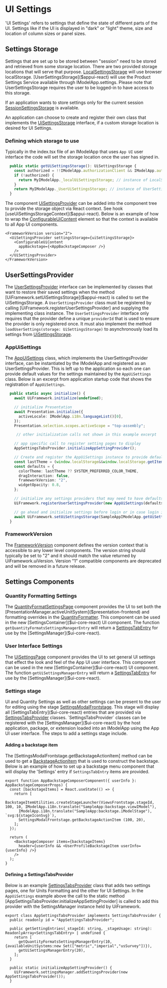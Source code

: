 # UI Settings

'UI Settings' refers to settings that define the state of different parts of the UI. Settings like if the UI is displayed in "dark" or "light" theme, size and location of column sizes or panel sizes.

## Settings Storage

Settings that are set up to be stored between "session" need to be stored and retrieved from some storage location. There are two provided storage locations that will serve that purpose. [LocalSettingsStorage]($ui-core-react) will use browser localStorage. [UserSettingsStorage]($appui-react) will use the Product Settings Service available through IModelApp.settings. Please note that UserSettingsStorage requires the user to be logged-in to have access to this storage.

If an application wants to store settings only for the current session [SessionSettingsStorage]($ui-core-react) is available.

An application can choose to create and register their own class that implements the [UiSettingsStorage](ui-core) interface, if a custom storage location is desired for UI Settings.

### Defining which storage to use

Typically in the index.tsx file of an IModelApp that uses `App UI` user interface the code will set the storage location once the user has signed in.

```ts
  public static getUiSettingsStorage(): UiSettingsStorage {
    const authorized = !!IModelApp.authorizationClient && IModelApp.authorizationClient.isAuthorized;
    if (!authorized) {
      return MyIModelApp._localUiSettingsStorage; // instance of LocalSettingsStorage
    }
    return MyIModelApp._UserUiSettingsStorage; // instance of UserSettingsStorage
  }
```

The component [UiSettingsProvider]($appui-react) can be added into the component tree to provide the storage object via React context. See hook [useUiSettingsStorageContext]($appui-react). Below is an example of how to wrap the [ConfigurableUiContent]($appui-react) element so that the context is available to all App UI components.

```tsx
<FrameworkVersion version="2">
  <UiSettingsProvider settingsStorage={uiSettingsStorage}>
    <ConfigurableUiContent
      appBackstage={<AppBackstageComposer />}
    />
  </UiSettingsProvider>
</FrameworkVersion>
```

## UserSettingsProvider

The [UserSettingsProvider]($appui-react) interface can be implemented by classes that want to restore their saved settings when the method [UiFramework.setUiSettingsStorage]($appui-react) is called to set the UiSettingsStorage. A `UserSettingsProvider` class must be registered by calling [UiFramework.registerUserSettingsProvider] and supplying the implementing class instance. The `UserSettingsProvider` interface only requires that the provider define a unique `providerId` that is used to ensure the provider is only registered once. It must also implement the method `loadUserSettings(storage: UiSettingsStorage)` to asynchronously load its settings from [UiSettingsStorage](ui-core).

### AppUiSettings

The [AppUiSettings]($appui-react) class, which implements the UserSettingsProvider interface, can be instantiated by the IModelApp and registered as an UserSettingsProvider. This is left up to the application so each one can provide default values for the settings maintained by the `AppUiSettings` class. Below is an excerpt from application startup code that shows the registration of `AppUiSettings`.

```ts
  public static async initialize() {
    await UiFramework.initialize(undefined);

    // initialize Presentation
    await Presentation.initialize({
      activeLocale: IModelApp.i18n.languageList()[0],
    });
    Presentation.selection.scopes.activeScope = "top-assembly";

     // other initialization calls not shown in this example excerpt

    // app specific call to register setting pages to display
    AppSettingsTabsProvider.initializeAppSettingProvider();

    // Create and register the AppUiSettings instance to provide default for ui settings in Redux store
    const lastTheme = (window.localStorage&&window.localStorage.getItem("uifw:defaultTheme"))??SYSTEM_PREFERRED_COLOR_THEME;
    const defaults = {
      colorTheme: lastTheme ?? SYSTEM_PREFERRED_COLOR_THEME,
      dragInteraction: false,
      frameworkVersion: "2",
      widgetOpacity: 0.8,
    };

    // initialize any settings providers that may need to have defaults set by iModelApp
    UiFramework.registerUserSettingsProvider(new AppUiSettings(defaults));

    // go ahead and initialize settings before login or in case login is by-passed
    await UiFramework.setUiSettingsStorage(SampleAppIModelApp.getUiSettingsStorage());
  }
```

### FrameworkVersion

The [FrameworkVersion]($appui-react) component defines the version context that is accessible to any lower level components. The version string should typically be set to "2" and it should match the value returned by UiFramework.uiVersion. Version "1" compatible components are deprecated and will be removed in a future release.

## Settings Components

### Quantity Formatting Settings

  The [QuantityFormatSettingsPage]($appui-react) component provides the UI to set both the [PresentationManager.activeUnitSystem]($presentation-frontend) and formatting overrides in the [QuantityFormatter]($frontend). This component can be used in the new [SettingsContainer]($ui-core-react) UI component. The function `getQuantityFormatsSettingsManagerEntry` will return a [SettingsTabEntry]($ui-core-react) for use by the [SettingsManager]($ui-core-react).

### User Interface Settings

  The [UiSettingsPage]($appui-react) component provides the UI to set general UI settings that effect the look and feel of the App UI user interface. This component can be used in the new [SettingsContainer]($ui-core-react) UI component. The function `getUiSettingsManagerEntry` will return a [SettingsTabEntry]($ui-core-react) for use by the [SettingsManager]($ui-core-react).

### Settings stage

UI and Quantity Settings as well as other settings can be present to the user for editing using the stage [SettingsModalFrontstage]($appui-react). This stage will display all [SettingsTabEntry]($ui-core-react) entries that are provided via [SettingsTabsProvider]($ui-core-react) classes. `SettingsTabsProvider` classes can be registered with the [SettingsManager]($ui-core-react) by the host application, package, or extension loaded into an IModelApp using the App UI user interface. The steps to add a settings stage include.

#### Adding a backstage item

The [SettingsModalFrontstage.getBackstageActionItem] method can be used to get a [BackstageActionItem]($appui-abstract) that is used to construct the backstage. Below is an example of how to set up a backstage menu component that will display the 'Settings' entry if `SettingsTabEntry` items are provided.

```tsx
export function AppBackstageComposerComponent({ userInfo }: AppBackstageComposerProps) {
  const [backstageItems] = React.useState(() => {
    return [
      BackstageItemUtilities.createStageLauncher(ViewsFrontstage.stageId, 100, 10, IModelApp.i18n.translate("SampleApp:backstage.viewIModel"),
      IModelApp.i18n.translate("SampleApp:backstage.iModelStage"), `svg:${stageIconSvg}`),
      SettingsModalFrontstage.getBackstageActionItem (100, 20),
    ];
  });

  return (
    <BackstageComposer items={backstageItems}
      header={userInfo && <UserProfileBackstageItem userInfo={userInfo} />}
    />
  );
}
```

#### Defining a SettingsTabsProvider

Below is an example [SettingsTabsProvider]($ui-core-react) class that adds two settings pages, one for Units Formatting and the other for UI Settings. In the `AppUiSettings` example above the call to the static method [AppSettingsTabsProvider.initializeAppSettingProvider] is called to add this provider with the SettingsManager instance held by UiFramework.

```tsx
export class AppSettingsTabsProvider implements SettingsTabsProvider {
  public readonly id = "AppSettingsTabsProvider";

  public getSettingEntries(_stageId: string, _stageUsage: string): ReadonlyArray<SettingsTabEntry> | undefined {
    return [
      getQuantityFormatsSettingsManagerEntry(10, {availableUnitSystems:new Set(["metric","imperial","usSurvey"])}),
      getUiSettingsManagerEntry(20),
    ];
  }

  public static initializeAppSettingProvider() {
    UiFramework.settingsManager.addSettingsProvider(new AppSettingsTabsProvider());
  }
```
